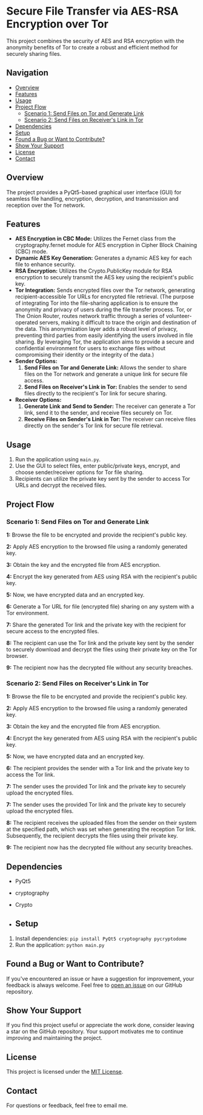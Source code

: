 # Secure File Transfer via AES-RSA Encryption over Tor
This project combines the security of AES and RSA encryption with the anonymity benefits of Tor to create a robust and efficient method for securely sharing files.


## Navigation

- [Overview](#overview)
- [Features](#features)
- [Usage](#usage)
- [Project Flow](#project-flow)
  - [Scenario 1: Send Files on Tor and Generate Link](#scenario-1-send-files-on-tor-and-generate-link)
  - [Scenario 2: Send Files on Receiver's Link in Tor](#scenario-2-send-files-on-receivers-link-in-tor)
- [Dependencies](#dependencies)
- [Setup](#setup)
- [Found a Bug or Want to Contribute?](#found-a-bug-or-want-to-contribute)
- [Show Your Support](#show-your-support)
- [License](#license)
- [Contact](#contact)



## Overview
The project provides a PyQt5-based graphical user interface (GUI) for seamless file handling, encryption, decryption, and transmission and reception over the Tor network.


## Features

- **AES Encryption in CBC Mode:** Utilizes the Fernet class from the cryptography.fernet module for AES encryption in Cipher Block Chaining (CBC) mode.
- **Dynamic AES Key Generation:** Generates a dynamic AES key for each file to enhance security.
- **RSA Encryption:** Utilizes the Crypto.PublicKey module for RSA encryption to securely transmit the AES key using the recipient's public key.
- **Tor Integration:** Sends encrypted files over the Tor network, generating recipient-accessible Tor URLs for encrypted file retrieval. (The purpose of integrating Tor into the file-sharing application is to ensure the anonymity and privacy of users during the file transfer process. Tor, or The Onion Router, routes network traffic through a series of volunteer-operated servers, making it difficult to trace the origin and destination of the data. This anonymization layer adds a robust level of privacy, preventing third parties from easily identifying the users involved in file sharing. By leveraging Tor, the application aims to provide a secure and confidential environment for users to exchange files without compromising their identity or the integrity of the data.)
- **Sender Options:**
  1. **Send Files on Tor and Generate Link:** Allows the sender to share files on the Tor network and generate a unique link for secure file access.
  2. **Send Files on Receiver's Link in Tor:** Enables the sender to send files directly to the recipient's Tor link for secure sharing.
- **Receiver Options:**
  1. **Generate Link and Send to Sender:** The receiver can generate a Tor link, send it to the sender, and receive files securely on Tor.
  2. **Receive Files on Sender's Link in Tor:** The receiver can receive files directly on the sender's Tor link for secure file retrieval.


## Usage
1. Run the application using `main.py`.
2. Use the GUI to select files, enter public/private keys, encrypt, and choose sender/receiver options for Tor file sharing.
3. Recipients can utilize the private key sent by the sender to access Tor URLs and decrypt the received files.


## Project Flow

### Scenario 1: Send Files on Tor and Generate Link

**1:** Browse the file to be encrypted and provide the recipient's public key.

**2:** Apply AES encryption to the browsed file using a randomly generated key.

**3:** Obtain the key and the encrypted file from AES encryption.

**4:** Encrypt the key generated from AES using RSA with the recipient's public key.

**5:** Now, we have encrypted data and an encrypted key.

**6:** Generate a Tor URL for file (encrypted file) sharing on any system with a Tor environment.

**7:** Share the generated Tor link and the private key with the recipient for secure access to the encrypted files.

**8:** The recipient can use the Tor link and the private key sent by the sender to securely download and decrypt the files using their private key on the Tor browser.

**9:** The recipient now has the decrypted file without any security breaches.


### Scenario 2: Send Files on Receiver's Link in Tor

**1:** Browse the file to be encrypted and provide the recipient's public key.

**2:** Apply AES encryption to the browsed file using a randomly generated key.

**3:** Obtain the key and the encrypted file from AES encryption.

**4:** Encrypt the key generated from AES using RSA with the recipient's public key.

**5:** Now, we have encrypted data and an encrypted key.

**6:** The recipient provides the sender with a Tor link and the private key to access the Tor link.

**7:** The sender uses the provided Tor link and the private key to securely upload the encrypted files.

**7:** The sender uses the provided Tor link and the private key to securely upload the encrypted files.

**8:** The recipient receives the uploaded files from the sender on their system at the specified path, which was set when generating the reception Tor link. Subsequently, the recipient decrypts the files using their private key.

**9:** The recipient now has the decrypted file without any security breaches.


## Dependencies
- PyQt5
- cryptography
- Crypto


- ## Setup
1. Install dependencies: `pip install PyQt5 cryptography pycryptodome`
2. Run the application: `python main.py`


## Found a Bug or Want to Contribute?
If you've encountered an issue or have a suggestion for improvement, your feedback is always welcome. Feel free to [open an issue](https://github.com/pratikmpp22/AES-Encrypted-File-Transfer-over-Tor/issues
) on our GitHub repository.


## Show Your Support
If you find this project useful or appreciate the work done, consider leaving a star on the GitHub repository. Your support motivates me to continue improving and maintaining the project.


## License
This project is licensed under the [MIT License](LICENSE).


## Contact
For questions or feedback, feel free to email me.

